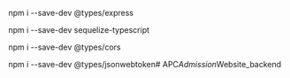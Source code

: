 




npm i --save-dev @types/express

npm i --save-dev sequelize-typescript

npm i --save-dev @types/cors


npm i --save-dev @types/jsonwebtoken#   A P C _ A d m i s s i o n _ W e b s i t e _ b a c k e n d  
 